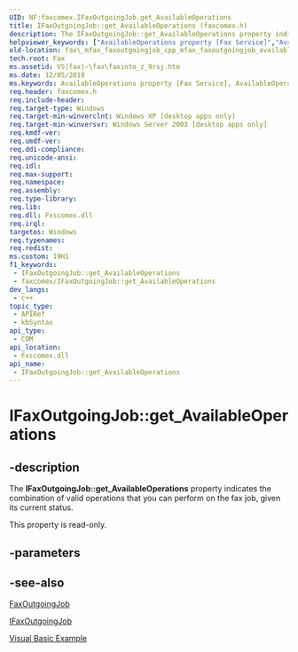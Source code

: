 ```yaml
---
UID: NF:faxcomex.IFaxOutgoingJob.get_AvailableOperations
title: IFaxOutgoingJob::get_AvailableOperations (faxcomex.h)
description: The IFaxOutgoingJob::get_AvailableOperations property indicates the combination of valid operations that you can perform on the fax job, given its current status.
helpviewer_keywords: ["AvailableOperations property [Fax Service]","AvailableOperations property [Fax Service]","IFaxOutgoingJob interface","IFaxOutgoingJob interface [Fax Service]","AvailableOperations property","IFaxOutgoingJob.AvailableOperations","IFaxOutgoingJob.get_AvailableOperations","IFaxOutgoingJob::AvailableOperations","IFaxOutgoingJob::get_AvailableOperations","_mfax_faxoutgoingjob.availableoperations","fax._mfax_faxoutgoingjob_availableoperations","fax._mfax_faxoutgoingjob_cpp_mfax_faxoutgoingjob_availableoperations_cpp","faxcomex/IFaxOutgoingJob::AvailableOperations","faxcomex/IFaxOutgoingJob::get_AvailableOperations","get_AvailableOperations"]
old-location: fax\_mfax_faxoutgoingjob_cpp_mfax_faxoutgoingjob_availableoperations_cpp.htm
tech.root: Fax
ms.assetid: VS|fax|~\fax\faxinto_z_9rsj.htm
ms.date: 12/05/2018
ms.keywords: AvailableOperations property [Fax Service], AvailableOperations property [Fax Service],IFaxOutgoingJob interface, IFaxOutgoingJob interface [Fax Service],AvailableOperations property, IFaxOutgoingJob.AvailableOperations, IFaxOutgoingJob.get_AvailableOperations, IFaxOutgoingJob::AvailableOperations, IFaxOutgoingJob::get_AvailableOperations, _mfax_faxoutgoingjob.availableoperations, fax._mfax_faxoutgoingjob_availableoperations, fax._mfax_faxoutgoingjob_cpp_mfax_faxoutgoingjob_availableoperations_cpp, faxcomex/IFaxOutgoingJob::AvailableOperations, faxcomex/IFaxOutgoingJob::get_AvailableOperations, get_AvailableOperations
req.header: faxcomex.h
req.include-header: 
req.target-type: Windows
req.target-min-winverclnt: Windows XP [desktop apps only]
req.target-min-winversvr: Windows Server 2003 [desktop apps only]
req.kmdf-ver: 
req.umdf-ver: 
req.ddi-compliance: 
req.unicode-ansi: 
req.idl: 
req.max-support: 
req.namespace: 
req.assembly: 
req.type-library: 
req.lib: 
req.dll: Fxscomex.dll
req.irql: 
targetos: Windows
req.typenames: 
req.redist: 
ms.custom: 19H1
f1_keywords:
 - IFaxOutgoingJob::get_AvailableOperations
 - faxcomex/IFaxOutgoingJob::get_AvailableOperations
dev_langs:
 - c++
topic_type:
 - APIRef
 - kbSyntax
api_type:
 - COM
api_location:
 - Fxscomex.dll
api_name:
 - IFaxOutgoingJob::get_AvailableOperations
---
```


# IFaxOutgoingJob::get_AvailableOperations


## -description

The <b>IFaxOutgoingJob::get_AvailableOperations</b> property indicates the combination of valid operations that you can perform on the fax job, given its current status.

This property is read-only.

## -parameters

## -see-also

<a href="/previous-versions/windows/desktop/fax/-mfax-faxoutgoingjob">FaxOutgoingJob</a>



<a href="/previous-versions/windows/desktop/api/faxcomex/nn-faxcomex-ifaxoutgoingjob">IFaxOutgoingJob</a>



<a href="/previous-versions/windows/desktop/fax/-mfax-managing-outgoing-jobs">Visual Basic Example</a>

